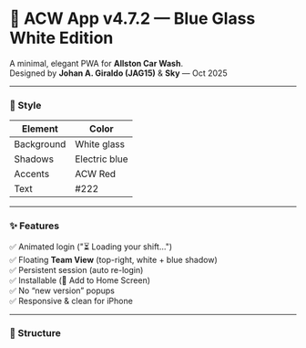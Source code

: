 # 💎 ACW App v4.7.2 — Blue Glass White Edition

A minimal, elegant PWA for **Allston Car Wash**.  
Designed by **Johan A. Giraldo (JAG15)** & **Sky** — Oct 2025

---

### 🎨 Style
| Element | Color |
|----------|--------|
| Background | White glass |
| Shadows | Electric blue |
| Accents | ACW Red |
| Text | #222 |

---

### ✨ Features
✅ Animated login ("⏳ Loading your shift…")  
✅ Floating **Team View** (top-right, white + blue shadow)  
✅ Persistent session (auto re-login)  
✅ Installable (📲 Add to Home Screen)  
✅ No “new version” popups  
✅ Responsive & clean for iPhone  

---

### 📂 Structure
